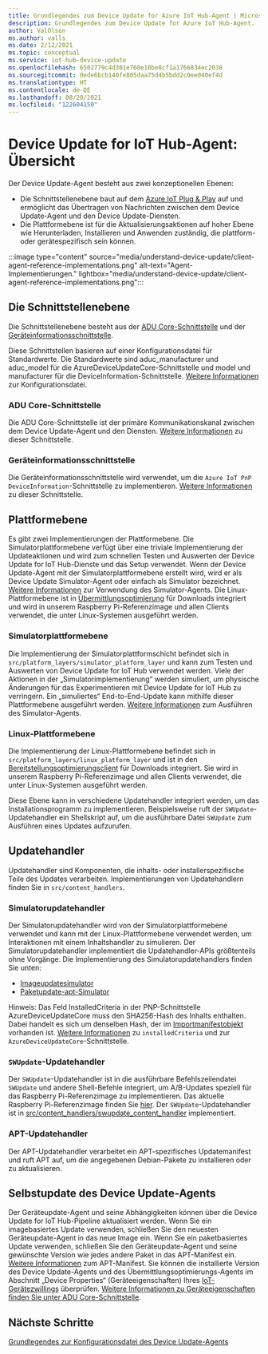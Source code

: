 ```yaml
---
title: Grundlegendes zum Device Update for Azure IoT Hub-Agent | Microsoft-Dokumentation
description: Grundlegendes zum Device Update for Azure IoT Hub-Agent.
author: ValOlson
ms.author: valls
ms.date: 2/12/2021
ms.topic: conceptual
ms.service: iot-hub-device-update
ms.openlocfilehash: 6502779c4d301e760e10be8cf1a1766834ec2038
ms.sourcegitcommit: 0ede6bcb140fe805daa75d4b5bdd2c0ee040ef4d
ms.translationtype: HT
ms.contentlocale: de-DE
ms.lasthandoff: 08/20/2021
ms.locfileid: "122604150"
---
```

# <a name="device-update-for-iot-hub-agent-overview"></a>Device Update for IoT Hub-Agent: Übersicht

Der Device Update-Agent besteht aus zwei konzeptionellen Ebenen:

* Die Schnittstellenebene baut auf dem [Azure IoT Plug & Play](../iot-develop/overview-iot-plug-and-play.md) auf und ermöglicht das Übertragen von Nachrichten zwischen dem Device Update-Agent und den Device Update-Diensten.
* Die Plattformebene ist für die Aktualisierungsaktionen auf hoher Ebene wie Herunterladen, Installieren und Anwenden zuständig, die plattform- oder gerätespezifisch sein können.

:::image type="content" source="media/understand-device-update/client-agent-reference-implementations.png" alt-text="Agent-Implementierungen." lightbox="media/understand-device-update/client-agent-reference-implementations.png":::

## <a name="the-interface-layer"></a>Die Schnittstellenebene

Die Schnittstellenebene besteht aus der [ADU Core-Schnittstelle](https://github.com/Azure/iot-hub-device-update/tree/main/src/agent/adu_core_interface) und der [Geräteinformationsschnittstelle](https://github.com/Azure/iot-hub-device-update/tree/main/src/agent/device_info_interface).

Diese Schnittstellen basieren auf einer Konfigurationsdatei für Standardwerte. Die Standardwerte sind aduc_manufacturer und aduc_model für die AzureDeviceUpdateCore-Schnittstelle und model und manufacturer für die DeviceInformation-Schnittstelle. [Weitere Informationen](device-update-configuration-file.md) zur Konfigurationsdatei.

### <a name="adu-core-interface"></a>ADU Core-Schnittstelle

Die ADU Core-Schnittstelle ist der primäre Kommunikationskanal zwischen dem Device Update-Agent und den Diensten. [Weitere Informationen](device-update-plug-and-play.md#adu-core-interface) zu dieser Schnittstelle.

### <a name="device-information-interface"></a>Geräteinformationsschnittstelle

Die Geräteinformationsschnittstelle wird verwendet, um die `Azure IoT PnP DeviceInformation`-Schnittstelle zu implementieren. [Weitere Informationen](device-update-plug-and-play.md#device-information-interface) zu dieser Schnittstelle.

## <a name="the-platform-layer"></a>Plattformebene

Es gibt zwei Implementierungen der Plattformebene. Die Simulatorplattformebene verfügt über eine triviale Implementierung der Updateaktionen und wird zum schnellen Testen und Auswerten der Device Update for IoT Hub-Dienste und das Setup verwendet. Wenn der Device Update-Agent mit der Simulatorplattformebene erstellt wird, wird er als Device Update Simulator-Agent oder einfach als Simulator bezeichnet. [Weitere Informationen](https://github.com/Azure/iot-hub-device-update/blob/main/docs/agent-reference/how-to-run-agent.md) zur Verwendung des Simulator-Agents. Die Linux-Plattformebene ist in [Übermittlungsoptimierung](https://github.com/microsoft/do-client) für Downloads integriert und wird in unserem Raspberry Pi-Referenzimage und allen Clients verwendet, die unter Linux-Systemen ausgeführt werden.

### <a name="simulator-platform-layer"></a>Simulatorplattformebene

Die Implementierung der Simulatorplattformschicht befindet sich in `src/platform_layers/simulator_platform_layer` und kann zum Testen und Auswerten von Device Update for IoT Hub verwendet werden.  Viele der Aktionen in der „Simulatorimplementierung“ werden simuliert, um physische Änderungen für das Experimentieren mit Device Update for IoT Hub zu verringern.  Ein „simuliertes“ End-to-End-Update kann mithilfe dieser Plattformebene ausgeführt werden. [Weitere Informationen](https://github.com/Azure/iot-hub-device-update/blob/main/docs/agent-reference/how-to-run-agent.md) zum Ausführen des Simulator-Agents.

### <a name="linux-platform-layer"></a>Linux-Plattformebene

Die Implementierung der Linux-Plattformebene befindet sich in `src/platform_layers/linux_platform_layer` und ist in den [Bereitstellungsoptimierungsclient](https://github.com/microsoft/do-client/releases) für Downloads integriert. Sie wird in unserem Raspberry Pi-Referenzimage und allen Clients verwendet, die unter Linux-Systemen ausgeführt werden.

Diese Ebene kann in verschiedene Updatehandler integriert werden, um das Installationsprogramm zu implementieren. Beispielsweise ruft der `SWUpdate`-Updatehandler ein Shellskript auf, um die ausführbare Datei `SWUpdate` zum Ausführen eines Updates aufzurufen.

## <a name="update-handlers"></a>Updatehandler

Updatehandler sind Komponenten, die inhalts- oder installerspezifische Teile des Updates verarbeiten. Implementierungen von Updatehandlern finden Sie in `src/content_handlers`.

### <a name="simulator-update-handler"></a>Simulatorupdatehandler

Der Simulatorupdatehandler wird von der Simulatorplattformebene verwendet und kann mit der Linux-Plattformebene verwendet werden, um Interaktionen mit einem Inhaltshandler zu simulieren. Der Simulatorupdatehandler implementiert die Updatehandler-APIs größtenteils ohne Vorgänge. Die Implementierung des Simulatorupdatehandlers finden Sie unten:
* [Imageupdatesimulator](https://github.com/Azure/iot-hub-device-update/blob/main/src/content_handlers/swupdate_handler/inc/aduc/swupdate_simulator_handler.hpp)
* [Paketupdate-apt-Simulator](https://github.com/Azure/iot-hub-device-update/blob/main/src/content_handlers/apt_handler/inc/aduc/apt_simulator_handler.hpp)

Hinweis: Das Feld InstalledCriteria in der PNP-Schnittstelle AzureDeviceUpdateCore muss den SHA256-Hash des Inhalts enthalten. Dabei handelt es sich um denselben Hash, der im [Importmanifestobjekt](import-update.md#create-a-device-update-import-manifest) vorhanden ist. [Weitere Informationen](device-update-plug-and-play.md) zu `installedCriteria` und zur `AzureDeviceUpdateCore`-Schnittstelle.

### <a name="swupdate-update-handler"></a>`SWUpdate`-Updatehandler

Der `SWUpdate`-Updatehandler ist in die ausführbare Befehlszeilendatei `SWUpdate` und andere Shell-Befehle integriert, um A/B-Updates speziell für das Raspberry Pi-Referenzimage zu implementieren. Das aktuelle Raspberry Pi-Referenzimage finden Sie [hier](https://github.com/Azure/iot-hub-device-update/releases). Der `SWUpdate`-Updatehandler ist in [src/content_handlers/swupdate_content_handler](https://github.com/Azure/iot-hub-device-update/tree/main/src/content_handlers/swupdate_handler) implementiert.

### <a name="apt-update-handler"></a>APT-Updatehandler

Der APT-Updatehandler verarbeitet ein APT-spezifisches Updatemanifest und ruft APT auf, um die angegebenen Debian-Pakete zu installieren oder zu aktualisieren.

## <a name="self-update-device-update-agent"></a>Selbstupdate des Device Update-Agents

Der Geräteupdate-Agent und seine Abhängigkeiten können über die Device Update for IoT Hub-Pipeline aktualisiert werden. Wenn Sie ein imagebasiertes Update verwenden, schließen Sie den neuesten Geräteupdate-Agent in das neue Image ein. Wenn Sie ein paketbasiertes Update verwenden, schließen Sie den Geräteupdate-Agent und seine gewünschte Version wie jedes andere Paket in das APT-Manifest ein. [Weitere Informationen](device-update-apt-manifest.md) zum APT-Manifest. Sie können die installierte Version des Device Update-Agents und des Übermittlungsoptimierungs-Agents im Abschnitt „Device Properties“ (Geräteeigenschaften) Ihres [IoT-Gerätezwillings](../iot-hub/iot-hub-devguide-device-twins.md) überprüfen. [Weitere Informationen zu Geräteeigenschaften finden Sie unter ADU Core-Schnittstelle](device-update-plug-and-play.md#device-properties).

## <a name="next-steps"></a>Nächste Schritte
[Grundlegendes zur Konfigurationsdatei des Device Update-Agents](device-update-configuration-file.md)